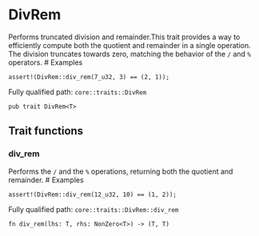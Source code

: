 # DivRem

Performs truncated division and remainder.This trait provides a way to efficiently compute both the quotient and remainder in a single operation. The division truncates towards zero, matching the behavior of the `/` and `%` operators.  # Examples
```cairo
assert!(DivRem::div_rem(7_u32, 3) == (2, 1));
```

Fully qualified path: `core::traits::DivRem`

<pre><code class="language-rust">pub trait DivRem&lt;T&gt;</code></pre>

## Trait functions

### div_rem

Performs the `/` and the `%` operations, returning both the quotient and remainder.  # Examples
```cairo
assert!(DivRem::div_rem(12_u32, 10) == (1, 2));
```

Fully qualified path: `core::traits::DivRem::div_rem`

<pre><code class="language-rust">fn div_rem(lhs: T, rhs: NonZero&lt;T&gt;) -&gt; (T, T)</code></pre>


